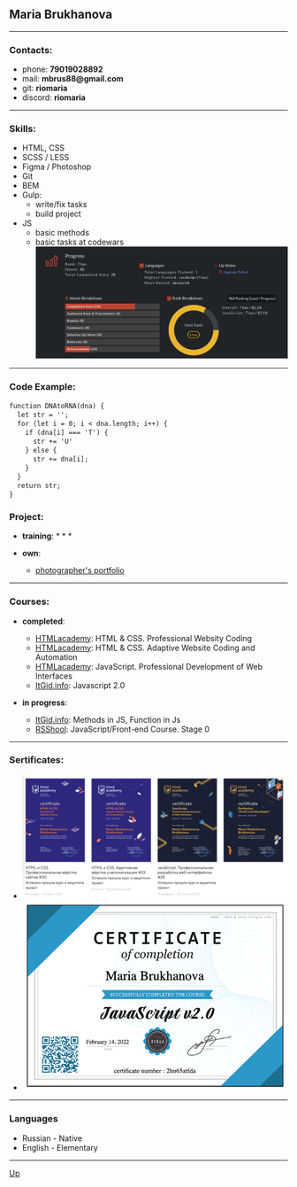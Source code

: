 <p id="start"></p>

## Maria Brukhanova
---

### Contacts:

* phone: __79019028892__
* mail: __mbrus88@gmail.com__
* git: __riomaria__
* discord: __riomaria__

---

### Skills:
* HTML, CSS
* SCSS / LESS
* Figma / Photoshop 
* Git
* BEM
* Gulp: 
  * write/fix tasks
  * build project
* JS
  * basic methods
  * basic tasks at codewars
  ![7 - 8 tasks codewars](./img/codewars.png)

---

### Code Example: 
```
function DNAtoRNA(dna) {
  let str = '';
  for (let i = 0; i < dna.length; i++) {
    if (dna[i] === 'T') {
      str += 'U'
    } else {
      str += dna[i];
    }
  }
  return str;
}
```

### Project: 
* __training__:
  * 
  * 
  * 
  
* __own__: 
  * [photographer's portfolio](https://nagrechishkina.com)
---

### Courses: 
* __completed__:
  * [HTMLacademy](https://htmlacademy.ru): HTML & CSS. Professional Websity Coding
  * [HTMLacademy](https://htmlacademy.ru): HTML & CSS. Adaptive Website Coding and Automation 
  * [HTMLacademy](https://htmlacademy.ru): JavaScript. Professional Development of Web Interfaces
  * [ItGid.info](https://itgid.info): Javascript 2.0

* __in progress__: 
  * [ItGid.info](https://itgid.info): Methods in JS, Function in Js
  * [RSShool](https://rollingscopes.com): JavaScript/Front-end Course. Stage 0

---

### Sertificates: 
* ![html academy](./img/sertificate/htmlAcademy.png)
* ![html academy](./img/sertificate/itGid.png)

---

### Languages
* Russian - Native
* English - Elementary

---
[Up](#start)
